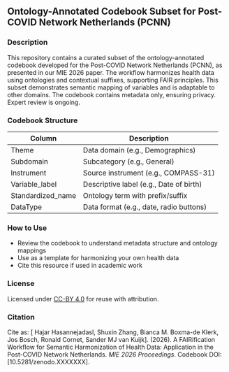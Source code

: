 ## Ontology-Annotated Codebook Subset for Post-COVID Network Netherlands (PCNN)

### Description
This repository contains a curated subset of the ontology-annotated codebook developed for the Post-COVID Network Netherlands (PCNN), as presented in our MIE 2026 paper. The workflow harmonizes health data using ontologies and contextual suffixes, supporting FAIR principles. This subset demonstrates semantic mapping of variables and is adaptable to other domains. The codebook contains metadata only, ensuring privacy. Expert review is ongoing.

### Codebook Structure
| Column              | Description                                                    |
|---------------------|----------------------------------------------------------------|
| Theme               | Data domain (e.g., Demographics)                               |
| Subdomain           | Subcategory (e.g., General)                                    |
| Instrument          | Source instrument (e.g., COMPASS-31)                           |
| Variable_label      | Descriptive label (e.g., Date of birth)                        |
| Standardized_name   | Ontology term with prefix/suffix                               |
| DataType            | Data format (e.g., date, radio buttons)                        |

### How to Use
- Review the codebook to understand metadata structure and ontology mappings
- Use as a template for harmonizing your own health data
- Cite this resource if used in academic work

### License
Licensed under [CC-BY 4.0](https://creativecommons.org/licenses/by/4.0/) for reuse with attribution.

### Citation
Cite as: [ Hajar Hasannejadasl, Shuxin Zhang, Bianca M. Boxma-de Klerk, Jos Bosch, Ronald Cornet, Sander MJ van Kuijk]. (2026). A FAIRification Workflow for Semantic Harmonization of Health Data: Application in the Post-COVID Network Netherlands. *MIE 2026 Proceedings*. Codebook DOI: [10.5281/zenodo.XXXXXXX].

